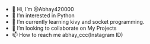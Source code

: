 - 👋 Hi, I’m @Abhay420000
- 👀 I’m interested in Python
- 🌱 I’m currently learning kivy and socket programming.
- 💞️ I’m looking to collaborate on My Projects
- 📫 How to reach me abhay_ccc(Instagram ID)

<!---
Abhay420000/Abhay420000 is a ✨ special ✨ repository because its `README.md` (this file) appears on your GitHub profile.
You can click the Preview link to take a look at your changes.
--->
